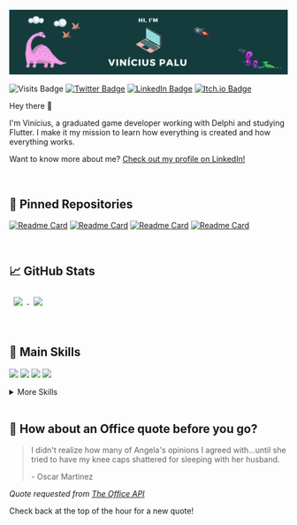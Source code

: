 ![Palups' GitHub Banner](./assets/banner.png)

![Visits Badge](https://badges.pufler.dev/visits/palups/palups)
[![Twitter Badge](https://img.shields.io/badge/Twitter-Profile-informational?style=flat&logo=twitter&logoColor=white&color=1CA2F1)](https://twitter.com/lilpalups)
[![LinkedIn Badge](https://img.shields.io/badge/LinkedIn-Profile-informational?style=flat&logo=linkedin&logoColor=white&color=0D76A8)](https://www.linkedin.com/in/viniciusgpalu/)
[![Itch.io Badge](https://img.shields.io/badge/Itch.io-Profile-informational?style=flat&logo=itch.io&logoColor=white&color=0D76A8)](https://palups.itch.io)

Hey there 👋

I'm Vinícius, a graduated game developer working with Delphi and studying Flutter. I make it my mission to learn how everything is created and how everything works.

Want to know more about me? [Check out my profile on LinkedIn!](https://www.linkedin.com/in/viniciusgpalu)

<br>

## 📌 Pinned Repositories

[![Readme Card](https://github-readme-stats.vercel.app/api/pin/?username=palups&repo=appmanutencao-master&bg_color=FB9CFF,A273D5,015559&title_color=fff&text_color=fff&hide_border=true)](https://github.com/Palups/appmanutencao-master)
[![Readme Card](https://github-readme-stats.vercel.app/api/pin/?username=palups&repo=be-the-hero&bg_color=FB9CFF,A273D5,015559&title_color=fff&text_color=fff&hide_border=true)](https://github.com/Palups/be-the-hero)
[![Readme Card](https://github-readme-stats.vercel.app/api/pin/?username=palups&repo=Dynamic-Terrain&bg_color=FB9CFF,A273D5,015559&title_color=fff&text_color=fff&hide_border=true)](https://github.com/Palups/Dynamic-Terrain)
[![Readme Card](https://github-readme-stats.vercel.app/api/pin/?username=palups&repo=Teemo-TDE&bg_color=FB9CFF,A273D5,015559&title_color=fff&text_color=fff&hide_border=true)](https://github.com/Palups/Teemo-TDE)

<br>

## &#x1f4c8; GitHub Stats
<a href="https://github.com/Palups">
  <img align="center" style="margin:0.5rem" src="https://github-readme-stats.vercel.app/api/top-langs/?username=Palups&layout=compact&bg_color=F638FF,8233D8,015559&title_color=fff&text_color=fff&hide_border=true)" />
</a>

<a href="https://github.com/Palups">
  <img align="center" style="margin:0.5rem" src="https://github-readme-stats.vercel.app/api?username=Palups&bg_color=F638FF,8233D8,015559&title_color=fff&text_color=fff&hide_border=true&custom_title=Palups' Stats&include_all_commits=true&show_icons=true&hide=prs&count_private=true&hide_rank=true)" />
</a>

<br>
<br>
<br>

## 💼 Main Skills
![](https://img.shields.io/badge/Code-Delphi-informational?style=flat&logo=delphi&logoColor=white&color=4AB197)
![](https://img.shields.io/badge/Code-Flutter-informational?style=flat&logo=flutter&logoColor=white&color=4AB197)
![](https://img.shields.io/badge/Code-MySQL-informational?style=flat&logo=MySQL&logoColor=white&color=4AB197)
![](https://img.shields.io/badge/Tools-Unity-informational?style=flat&logo=Unity&logoColor=white&color=4AB197)

<details>
  <summary>More Skills</summary>
  <br>
  
  ![](https://img.shields.io/badge/Code-C-informational?style=flat&logo=c&logoColor=white&color=4AB197)
  ![](https://img.shields.io/badge/Code-C++-informational?style=flat&logo=cplusplus&logoColor=white&color=4AB197)
  ![](https://img.shields.io/badge/Code-C%23-informational?style=flat&logo=csharp&logoColor=white&color=4AB197)
  
  
  ![](https://img.shields.io/badge/Tools-GitHub-informational?style=flat&logo=GitHub&logoColor=white&color=4AB197)
  ![](https://img.shields.io/badge/Tools-Bitbucket-informational?style=flat&logo=Bitbucket&logoColor=white&color=4AB197)
  ![](https://img.shields.io/badge/Tools-Trello-informational?style=flat&logo=Trello&logoColor=white&color=4AB197)
  ![](https://img.shields.io/badge/Tools-Photoshop-informational?style=flat&logo=Adobe-Photoshop&logoColor=white&color=4AB197)
</details>

<br>

## 📣 How about an Office quote before you go?

> I didn't realize how many of Angela's opinions I agreed with...until she tried to have my knee caps shattered for sleeping with her husband.
>
> <p>- Oscar Martinez</p>
_Quote requested from [The Office API](https://www.officeapi.dev/)_

Check back at the top of the hour for a new quote!
